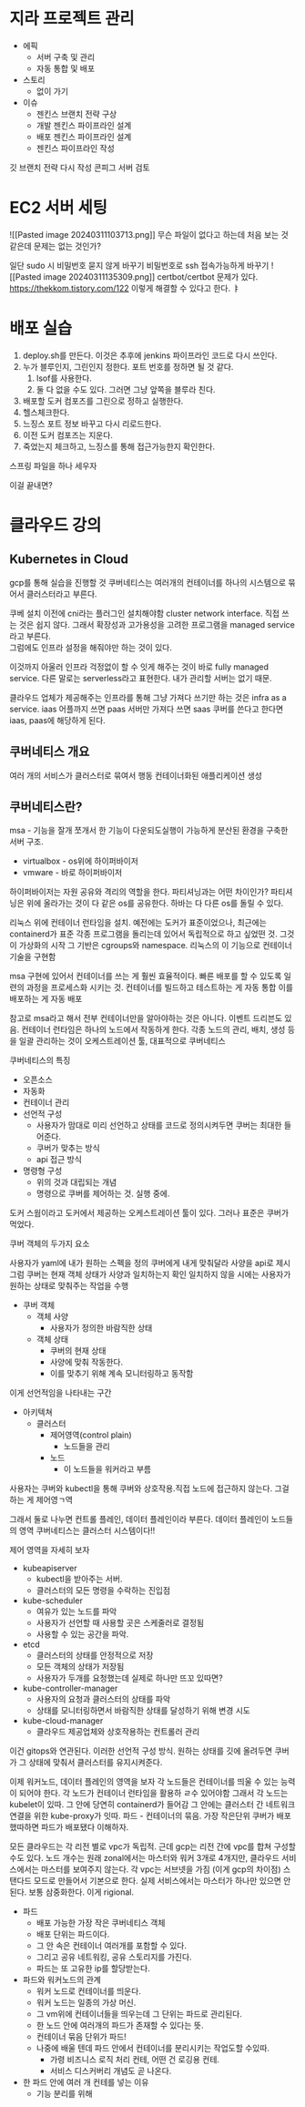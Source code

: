 # 지라 프로젝트 관리
- 에픽
	- 서버 구축 및 관리
	- 자동 통합 및 배포
- 스토리
	- 없이 가기
- 이슈
	- 젠킨스 브랜치 전략 구상
	- 개발 젠킨스 파이프라인 설계
	- 배포 젠킨스 파이프라인 설계
	- 젠킨스 파이프라인 작성

깃 브랜치 전략 다시 작성
콘피그 서버 검토

# EC2 서버 세팅
![[Pasted image 20240311103713.png]]
무슨 파일이 없다고 하는데 처음 보는 것 같은데 문제는 없는 것인가?

일단 sudo 시 비밀번호 묻지 않게 바꾸기
비밀번호로 ssh 접속가능하게 바꾸기
![[Pasted image 20240311135309.png]]
certbot/certbot 문제가 있다. 
https://thekkom.tistory.com/122
이렇게 해결할 수 있다고 한다. ㅑ
# 배포 실습
1. deploy.sh를 만든다. 이것은 추후에 jenkins 파이프라인 코드로 다시 쓰인다.
2. 누가 블루인지, 그린인지 정한다. 포트 번호를 정하면 될 것 같다.
	1. lsof를 사용한다. 
	2. 둘 다 없을 수도 있다. 그러면 그냥 앞쪽을 블루라 친다.
3. 배포할 도커 컴포즈를 그린으로 정하고 실행한다. 
4. 헬스체크한다.
5. 느징스 포트 정보 바꾸고 다시 리로드한다.
6. 이전 도커 컴포즈는 지운다.
7. 죽었는지 체크하고, 느징스를 통해 접근가능한지 확인한다.

스프링 파일을 하나 세우자


이걸 끝내면? 

# 클라우드 강의

## Kubernetes in Cloud

gcp를 통해 실습을 진행할 것
쿠버네티스는 여러개의 컨테이너를 하나의 시스템으로 묶어서 클러스터라고 부른다.

쿠베 설치 이전에 cni라는 플러그인 설치해야함
cluster network interface.
직접 쓰는 것은 쉽지 않다. 
그래서 확장성과 고가용성을 고려한 프로그램을 managed service라고 부른다.  
그럼에도 인프라 설정을 해줘야만 하는 것이 있다.

이것까지 아울러 인프라 걱정없이 할 수 잇게 해주는 것이 바로 fully managed service.
다른 말로는 serverless라고 표현한다. 내가 관리할 서버는 없기 때문.

클라우드 업체가 제공해주는 인프라를 통해 그냥 가져다 쓰기만 하는 것은 infra as a service. iaas
어플까지 쓰면 paas
서버만 가져다 쓰면 saas
쿠버를 쓴다고 한다면 iaas, paas에 해당하게 된다. 

## 쿠버네티스 개요
여러 개의 서비스가 클러스터로 묶여서 행동
컨테이너화된 애플리케이션 생성

## 쿠버네티스란?
msa - 기능을 잘개 쪼개서 한 기능이 다운되도실행이 가능하게 분산된 환경을 구축한 서버 구조.

- virtualbox - os위에 하이퍼바이저
- vmware - 바로 하이퍼바이저

하이퍼바이저는 자원 공유와 격리의 역할을 한다. 
파티셔닝과는 어떤 차이인가?
파티셔닝은 위에 올라가는 것이 다 같은 os를 공유한다. 
하바는 다 다른 os를 돌릴 수 있다. 

리눅스 위에 컨테이너 런타임을 설치. 예전에는 도커가 표준이었으나, 최근에는 containerd가 표준
각종 프로그램을 돌리는데 있어서 독립적으로 하고 싶었떤 것. 그것이 가상화의 시작
그 기반은 cgroups와 namespace.
리눅스의 이 기능으로 컨테이너 기술을 구현함

msa 구현에 있어서 컨테이너를 쓰는 게 훨씬 효율적이다. 
빠른 배포를 할 수 있도록 일련의 과정을 프로세스화 시키는 것. 
컨테이너를 빌드하고 테스트하는 게 자동 통합
이를 배포하는 게 자동 배포

참고로 msa라고 해서 전부 컨테이너만을 알아야하는 것은 아니다. 이벤트 드리븐도 있음. 
컨테이너 런타임은 하나의 노드에서 작동하게 한다. 
각종 노드의 관리, 배치, 생성 등을 일괄 관리하는 것이 오케스트레이션 툴, 대표적으로 쿠버네티스

쿠버네티스의 특징
- 오픈소스
- 자동화
- 컨테이너 관리
- 선언적 구성
	- 사용자가 맘대로 미리 선언하고 상태를 코드로 정의시켜두면 쿠버는 최대한 들어준다.
	- 쿠버가 맞추는 방식
	- api 접근 방식
- 명령형 구성
	- 위의 것과 대립되는 개념
	- 명령으로 쿠버를 제어하는 것. 실행 중에.

도커 스웜이라고 도커에서 제공하는 오케스트레이션 툴이 있다. 그러나 표준은 쿠버가 먹었다. 

쿠버 객체의 두가지 요소

사용자가 yaml에 내가 원하는 스펙을 정의
쿠버에게 내게 맞춰달라 사양을 api로 제시
그럼 쿠버는 현재 객체 상태가 사양과 일치하는지 확인
일치하지 않을 시에는 사용자가 원하는 상태로 맞춰주는 작업을 수행
- 쿠버 객체
	- 객체 사양
		- 사용자가 정의한 바람직한 상태
	- 객체 상태
		- 쿠버의 현재 상태
		- 사양에 맞춰 작동한다. 
		- 이를 맞추기 위해 계속 모니터링하고 동작함

이게 선언적임을 나타내는 구간

- 아키텍쳐
	- 클러스터
		- 제어영역(control plain)
			- 노드들을 관리
		- 노드
			- 이 노드들을 워커라고 부름

사용자는 쿠버와 kubectl을 통해 쿠버와 상호작용.직접 노드에 접근하지 않는다. 
그걸 하는 게 제어영ㄱ역

그래서 둘로 나누면 컨트롤 플레인, 데이터 플레인이라 부른다. 
데이터 플레인이 노드들의 영역
쿠버네티스는 클러스터 시스템이다!!

제어 영역을 자세히 보자
- kubeapiserver
	- kubectl을 받아주는 서버. 
	- 클러스터의 모든 명령을 수락하는 진입점
- kube-scheduler
	- 여유가 있는 노드를 파악
	- 사용자가 선언할 때 사용할 곳은 스케줄러로 결정됨
	- 사용할 수 있는 공간을 파악.
- etcd
	- 클러스터의 상태를 안정적으로 저장
	- 모든 객체의 상태가 저장됨
	- 사용자가 두개를 요청했는데 실제로 하나만 뜨꼬 있따면?
- kube-controller-manager
	- 사용자의 요청과 클러스터의 상태를 파악
	- 상태를 모니터링하면서 바람직한 상태를 달성하기 위해 변경 시도
- kube-cloud-manager
	- 클라우드 제공업체와 상호작용하는 컨트롤러 관리

이건 gitops와 연관된다. 이러한 선언적 구성 방식.
원하는 상태를 깃에 올려두면 쿠버가 그 상태에 맞춰서 클러스터를 유지시켜준다.

이제 워커노드, 데이터 플레인의 영역을 보자
각 노드들은 컨테이너를 띄울 수 있는 능력이 되어야 한다.
각 노드가 컨테이너 런타임을 활용하 ㄹ수 있어야함
그래서 각 노드는 kubelet이 있따. 그 안에 당연히 containerd가 들어감
그 안에는 클러스터 간 네트워크 연결을 위한 kube-proxy가 잇따.
파드 - 컨테이너의 묶음. 가장 작은단위
쿠버가 배포했따하면 파드가 배포됐다 이해하자.


모든 클라우드는 각 리전 별로 vpc가 독립적.
근데 gcp는 리전 간에 vpc를 합쳐 구성할 수도 있다.
노드 개수는 원래 zonal에서는 마스터와 워커 3개로 4개지만, 클라우드 서비스에서는 마스터를 보여주지 않는다.
각 vpc는 서브넷을 가짐 (이게 gcp의 차이점)
스탠다드 모드로 만들어서 기본으로 한다.
실제 서비스에서는 마스터가 하나만 있으면 안 된다. 보통 삼중화한다. 이게 rigional.

- 파드
	- 배포 가능한 가장 작은 쿠버네티스 객체
	- 배포 단위는 파드이다.
	- 그 안 속은 컨테이너 여러개를 포함할 수 있다.
	- 그리고 공유 네트워킹, 공유 스토리지를 가진다.
	- 파드는 또 고유한 ip를 할당받는다.
- 파드와 워커노드의 관계
	- 워커 노드로 컨테이너를 띄운다.
	- 워커 노드는 일종의 가상 머신. 
	- 그 vm위에 컨테이너들을 띄우는데 그 단위는 파드로 관리된다.
	- 한 노드 안에 여러개의 파드가 존재할 수 있다는 뜻.
	- 컨테이너 묶음 단위가 파드!
	- 나중에 배울 텐데 파드 안에서 컨테이너를 분리시키는 작업도할 수있따.
		- 가령 비즈니스 로직 처리 컨테, 어떤 건 로깅용 컨테.
		- 서비스 디스커버리 개념도 곧 나온다.
- 한 파드 안에 여러 개 컨테를 넣는 이유
	- 기능 분리를 위해
